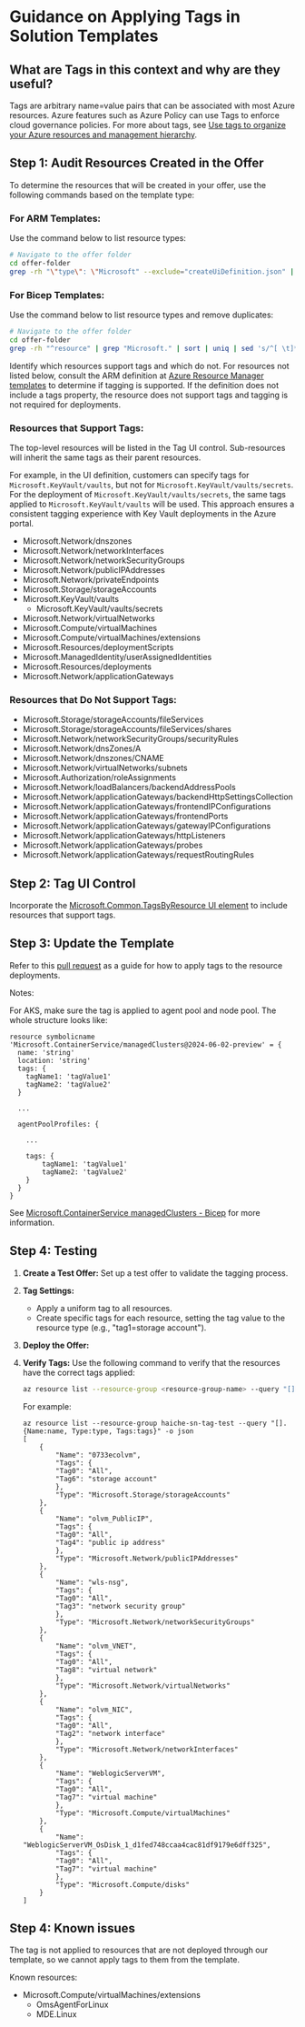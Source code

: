 
# Guidance on Applying Tags in Solution Templates

## What are Tags in this context and why are they useful?

Tags are arbitrary name=value pairs that can be associated with most Azure resources. Azure features such as Azure Policy can use Tags to enforce cloud governance policies. For more about tags, see [Use tags to organize your Azure resources and management hierarchy](https://learn.microsoft.com/en-us/azure/azure-resource-manager/management/tag-resources).

## Step 1: Audit Resources Created in the Offer

To determine the resources that will be created in your offer, use the following commands based on the template type:

### For ARM Templates:
Use the command below to list resource types:

```bash
# Navigate to the offer folder
cd offer-folder
grep -rh "\"type\": \"Microsoft" --exclude="createUiDefinition.json" | sort | uniq | sed 's/^[ \t]*//'
```

### For Bicep Templates:
Use the command below to list resource types and remove duplicates:

```bash
# Navigate to the offer folder
cd offer-folder
grep -rh "^resource" | grep "Microsoft." | sort | uniq | sed 's/^[ \t]*//'
```

Identify which resources support tags and which do not. For resources not listed below, consult the ARM definition at [Azure Resource Manager templates](https://learn.microsoft.com/en-us/azure/templates/) to determine if tagging is supported. If the definition does not include a tags property, the resource does not support tags and tagging is not required for deployments.

### Resources that Support Tags:

The top-level resources will be listed in the Tag UI control. Sub-resources will inherit the same tags as their parent resources.

For example, in the UI definition, customers can specify tags for `Microsoft.KeyVault/vaults`, but not for `Microsoft.KeyVault/vaults/secrets`. For the deployment of `Microsoft.KeyVault/vaults/secrets`, the same tags applied to `Microsoft.KeyVault/vaults` will be used. This approach ensures a consistent tagging experience with Key Vault deployments in the Azure portal.

- Microsoft.Network/dnszones
- Microsoft.Network/networkInterfaces
- Microsoft.Network/networkSecurityGroups
- Microsoft.Network/publicIPAddresses
- Microsoft.Network/privateEndpoints
- Microsoft.Storage/storageAccounts
- Microsoft.KeyVault/vaults
    - Microsoft.KeyVault/vaults/secrets
- Microsoft.Network/virtualNetworks
- Microsoft.Compute/virtualMachines
- Microsoft.Compute/virtualMachines/extensions
- Microsoft.Resources/deploymentScripts
- Microsoft.ManagedIdentity/userAssignedIdentities
- Microsoft.Resources/deployments
- Microsoft.Network/applicationGateways

### Resources that Do Not Support Tags:

- Microsoft.Storage/storageAccounts/fileServices
- Microsoft.Storage/storageAccounts/fileServices/shares
- Microsoft.Network/networkSecurityGroups/securityRules
- Microsoft.Network/dnsZones/A
- Microsoft.Network/dnszones/CNAME
- Microsoft.Network/virtualNetworks/subnets
- Microsoft.Authorization/roleAssignments
- Microsoft.Network/loadBalancers/backendAddressPools
- Microsoft.Network/applicationGateways/backendHttpSettingsCollection
- Microsoft.Network/applicationGateways/frontendIPConfigurations
- Microsoft.Network/applicationGateways/frontendPorts
- Microsoft.Network/applicationGateways/gatewayIPConfigurations
- Microsoft.Network/applicationGateways/httpListeners
- Microsoft.Network/applicationGateways/probes
- Microsoft.Network/applicationGateways/requestRoutingRules

## Step 2: Tag UI Control

Incorporate the [Microsoft.Common.TagsByResource UI element](https://learn.microsoft.com/en-us/azure/azure-resource-manager/managed-applications/microsoft-common-tagsbyresource?WT.mc_id=Portal-Microsoft_Azure_CreateUIDef0) to include resources that support tags.

## Step 3: Update the Template

Refer to this [pull request](https://github.com/oracle/weblogic-azure/pull/327/) as a guide for how to apply tags to the resource deployments.

Notes:

For AKS, make sure the tag is applied to agent pool and node pool. The whole structure looks like:

```bicep
resource symbolicname 'Microsoft.ContainerService/managedClusters@2024-06-02-preview' = {
  name: 'string'
  location: 'string'
  tags: {
    tagName1: 'tagValue1'
    tagName2: 'tagValue2'
  }

  ...

  agentPoolProfiles: {

    ...

    tags: {
        tagName1: 'tagValue1'
        tagName2: 'tagValue2'
    }
  }
}

```

See [Microsoft.ContainerService managedClusters - Bicep](https://learn.microsoft.com/en-us/azure/templates/microsoft.containerservice/managedclusters?pivots=deployment-language-bicep) for more information.

## Step 4: Testing

1. **Create a Test Offer:** Set up a test offer to validate the tagging process.
  
2. **Tag Settings:**
    - Apply a uniform tag to all resources.
    - Create specific tags for each resource, setting the tag value to the resource type (e.g., "tag1=storage account").
  
3. **Deploy the Offer:** 

4. **Verify Tags:** Use the following command to verify that the resources have the correct tags applied:

    ```bash
    az resource list --resource-group <resource-group-name> --query "[].{Name:name, Type:type, Tags:tags}" -o json
    ```

    For example:

    ```shell
    az resource list --resource-group haiche-sn-tag-test --query "[].{Name:name, Type:type, Tags:tags}" -o json
    [
        {
            "Name": "0733ecolvm",
            "Tags": {
            "Tag0": "All",
            "Tag6": "storage account"
            },
            "Type": "Microsoft.Storage/storageAccounts"
        },
        {
            "Name": "olvm_PublicIP",
            "Tags": {
            "Tag0": "All",
            "Tag4": "public ip address"
            },
            "Type": "Microsoft.Network/publicIPAddresses"
        },
        {
            "Name": "wls-nsg",
            "Tags": {
            "Tag0": "All",
            "Tag3": "network security group"
            },
            "Type": "Microsoft.Network/networkSecurityGroups"
        },
        {
            "Name": "olvm_VNET",
            "Tags": {
            "Tag0": "All",
            "Tag8": "virtual network"
            },
            "Type": "Microsoft.Network/virtualNetworks"
        },
        {
            "Name": "olvm_NIC",
            "Tags": {
            "Tag0": "All",
            "Tag2": "network interface"
            },
            "Type": "Microsoft.Network/networkInterfaces"
        },
        {
            "Name": "WeblogicServerVM",
            "Tags": {
            "Tag0": "All",
            "Tag7": "virtual machine"
            },
            "Type": "Microsoft.Compute/virtualMachines"
        },
        {
            "Name": "WeblogicServerVM_OsDisk_1_d1fed748ccaa4cac81df9179e6dff325",
            "Tags": {
            "Tag0": "All",
            "Tag7": "virtual machine"
            },
            "Type": "Microsoft.Compute/disks"
        }
    ]
    ```

## Step 4: Known issues

The tag is not applied to resources that are not deployed through our template, so we cannot apply tags to them from the template.

Known resources:

- Microsoft.Compute/virtualMachines/extensions
  - OmsAgentForLinux
  - MDE.Linux
